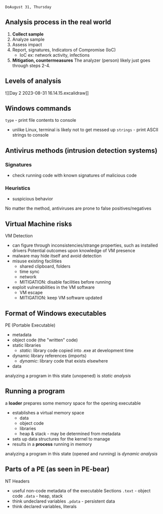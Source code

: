	DoAugust 31, Thursday

## Analysis process in the real world
1. **Collect sample**
2. Analyze sample
3. Assess impact
4. Report, signatures, Indicators of Compromise (IoC)
	- IoC ex: network activity, infections
5. **Mitigation, countermeasures**
The analyzer (person) likely just goes through steps 2-4.
## Levels of analysis
![[Day 2 2023-08-31 16.14.15.excalidraw]]
## Windows commands
`type` - print file contents to console
- unlike Linux, terminal is likely not to get messed up
`strings` - print ASCII strings to console

## Antivirus methods (intrusion detection systems)
### Signatures
- check running code with known signatures of malicious code
### Heuristics
- suspicious behavior

No matter the method, antiviruses are prone to false positives/negatives
## Virtual Machine risks
VM Detection
- can figure through inconsistencies/strange properties, such as installed drivers
Potential outcomes upon knowledge of VM presence
- malware may hide itself and avoid detection
- misuse existing facilities
	- shared clipboard, folders
	- time sync
	- network
	- MITIGATION: disable facilities before running
- exploit vulnerabilities in the VM software
	- VM escape
	- MITIGATION: keep VM software updated

## Format of Windows executables
PE (Portable Executable)
- metadata
- object code (the "written" code)
- static libraries
	- *static*: library code copied into .exe at development time
- dynamic library references (imports)
	- *dynamic*: library code that exists elsewhere
- data

analyzing a program in this state (unopened) is *static analysis*

## Running a program
a **loader** prepares some memory space for the opening executable
- establishes a virtual memory space
	- data
	- object code
	- libraries
	- heap & stack - may be determined from metadata
- sets up data structures for the kernel to manage
- results in a **process** running in memory

analyzing a program in this state (opened and running) is *dynamic analysis*

## Parts of a PE (as seen in PE-bear)
NT Headers
- useful non-code metadata of the executable
Sections
`.text` - object code
`.data` - heap, stack
- think undeclared variables
`.pdata` - persistent data
- think declared variables, literals